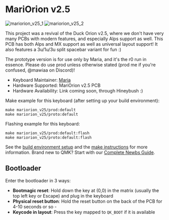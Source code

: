 # MariOrion v2.5

![mariorion_v25_1](https://i.imgur.com/3OrUK2ph.jpeg)
![mariorion_v25_2](https://i.imgur.com/OvMBHOlh.jpeg)

This project was a revival of the Duck Orion v2.5, where we don't have very many PCBs with modern features, and
especially Alps support as well. This PCB has both Alps and MX support as well as universal layout support! It also
features a 3u/1u/3u split spacebar variant for fun :)

The prototype version is for use only by Maria, and it's the r0 run in essence. Please do use prod unless otherwise
stated (prod me if you're confused, @mawiaa on Discord)!

* Keyboard Maintainer: [Maria](https://github.com/toril940)
* Hardware Supported: MariOrion v2.5 PCB
* Hardware Availability: Link coming soon, through Hineybush :)

Make example for this keyboard (after setting up your build environment):

    make mariorion_v25/prod:default
    make mariorion_v25/proto:default

Flashing example for this keyboard:

    make mariorion_v25/prod:default:flash
    make mariorion_v25/proto:default:flash

See the [build environment setup](https://docs.qmk.fm/#/getting_started_build_tools) and the [make instructions](https://docs.qmk.fm/#/getting_started_make_guide) for more information. Brand new to QMK? Start with our [Complete Newbs Guide](https://docs.qmk.fm/#/newbs).


## Bootloader

Enter the bootloader in 3 ways:

* **Bootmagic reset**: Hold down the key at (0,0) in the matrix (usually the top left key or Escape) and plug in the keyboard
* **Physical reset button**: Hold the reset button on the back of the PCB for 4-10 seconds or so -
* **Keycode in layout**: Press the key mapped to `QK_BOOT` if it is available
